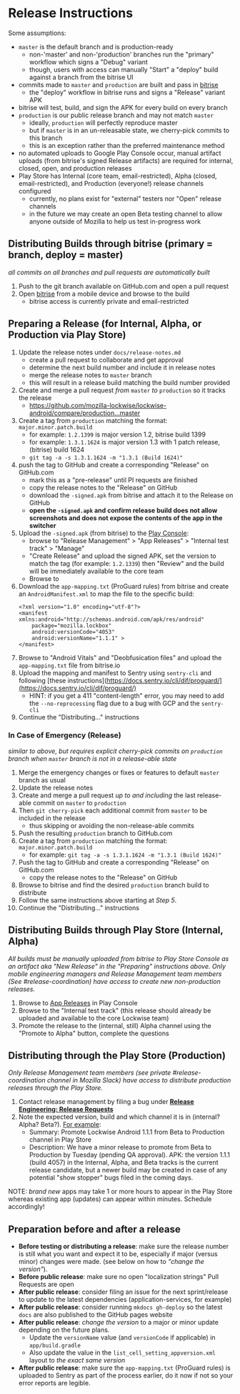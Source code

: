 # Release Instructions

Some assumptions:

- `master` is the default branch and is production-ready
  - non-'master' and non-'production' branches run the "primary" workflow which signs a "Debug" variant
  - though, users with access can manually "Start" a "deploy" build against a branch from the bitrise UI
- commits made to `master` and `production` are built and pass in [bitrise][1]
  - the "deploy" workflow in bitrise runs and signs a "Release" variant APK
- bitrise will test, build, and sign the APK for every build on every branch
- `production` is our public release branch and may not match `master`
  - ideally, `production` will perfectly reproduce master
  - but if `master` is in an un-releasable state, we cherry-pick commits to this branch
  - this is an exception rather than the preferred maintenance method
- no automated uploads to Google Play Console occur, manual artifact uploads (from bitrise's signed Release artifacts) are required for internal, closed, open, and production releases
- Play Store has Internal (core team, email-restricted), Alpha (closed, email-restricted), and Production (everyone!) release channels configured
  - currently, no plans exist for "external" testers nor "Open" release channels
  - in the future we may create an open Beta testing channel to allow anyone outside of Mozilla to help us test in-progress work

## Distributing Builds through bitrise (primary = branch, deploy = master)

_all commits on all branches and pull requests are automatically built_

1. Push to the git branch available on GitHub.com and open a pull request
2. Open [bitrise][1] from a mobile device and browse to the build
    - bitrise access is currently private and email-restricted

## Preparing a Release (for Internal, Alpha, or Production via Play Store)

1. Update the release notes under `docs/release-notes.md`
    - create a pull request to collaborate and get approval
    - determine the next build number and include it in release notes
    - merge the release notes to `master` branch
    - this will result in a release build matching the build number provided
2. Create and merge a pull request _from_ `master` _to_ `production` so it tracks the release
    - https://github.com/mozilla-lockwise/lockwise-android/compare/production...master
3. Create a tag from `production` matching the format: `major.minor.patch.build`
    - for example: `1.2.1399` is major version 1.2, bitrise build 1399
    - for example: `1.3.1.1624` is major version 1.3 with 1 patch release, (bitrise) build 1624
    - `git tag -a -s 1.3.1.1624 -m "1.3.1 (Build 1624)"`
4. push the tag to GitHub and create a corresponding "Release" on GitHub.com
    - mark this as a "pre-release" until PI requests are finished
    - copy the release notes to the "Release" on GitHub
    - download the `-signed.apk` from bitrise and attach it to the Release on GitHub
    - **open the `-signed.apk` and confirm release build does not allow screenshots and does not expose the contents of the app in the switcher**
5. Upload the `-signed.apk` (from bitrise) to the [Play Console][2]:
    - browse to "Release Management" > "App Releases" > "Internal test track" > "Manage"
    - "Create Release" and upload the signed APK, set the version to match the tag (for example: `1.2.1339`) then "Review" and the build will be immediately available to the core team
    - Browse to
6. Download the `app-mapping.txt` (ProGuard rules) from bitrise and create an `AndroidManifest.xml` to map the file to the specific build:
    ```
    <?xml version="1.0" encoding="utf-8"?>
    <manifest xmlns:android="http://schemas.android.com/apk/res/android"
        package="mozilla.lockbox"
        android:versionCode="4053"
        android:versionName="1.1.1" >
    </manifest>
    ```
7. Browse to "Android Vitals" and "Deobfusication files" and upload the `app-mapping.txt` file from bitrise.io
8. Upload the mapping and manifest to Sentry using `sentry-cli` and following [these instructions](https://docs.sentry.io/cli/dif/proguard/](https://docs.sentry.io/cli/dif/proguard/)
    - HINT: if you get a 411 "content-length" error, you may need to add the `--no-reprocessing` flag due to a bug with GCP and the `sentry-cli`
9. Continue the "Distributing..." instructions

### In Case of Emergency (Release)

_similar to above, but requires explicit cherry-pick commits on `production` branch when `master` branch is not in a release-able state_

1. Merge the emergency changes or fixes or features to default `master` branch as usual
2. Update the release notes
3. Create and merge a pull request _up to and including_ the last release-able commit on `master` to `production`
4. Then `git cherry-pick` each additional commit from `master` to be included in the release
    - thus skipping or avoiding the non-release-able commits
5. Push the resulting `production` branch to GitHub.com
6. Create a tag from `production` matching the format: `major.minor.patch.build`
    - for example: `git tag -a -s 1.3.1.1624 -m "1.3.1 (Build 1624)"`
7. Push the tag to GitHub and create a corresponding "Release" on GitHub.com
    - copy the release notes to the "Release" on GitHub
8. Browse to bitrise and find the desired `production` branch build to distribute
9. Follow the same instructions above starting at _Step 5_.
10. Continue the "Distributing..." instructions

## Distributing Builds through Play Store (Internal, Alpha)

_All builds must be manually uploaded from bitrise to Play Store Console as an artifact aka "New Release" in the "Preparing" instructions above. Only mobile engineering managers and Release Management team members (See #release-coordination) have access to create new non-production releases._

1. Browse to [App Releases][2] in Play Console
2. Browse to the "Internal test track" (this release should already be uploaded and available to the core Lockwise team)
3. Promote the release to the (internal, still) Alpha channel using the "Promote to Alpha" button, complete the questions

## Distributing through the Play Store (Production)

_Only Release Management team members (see private #release-coordination channel in Mozilla Slack) have access to distribute production releases through the Play Store._

1. Contact release management by filing a bug under **[Release Engineering: Release Requests](https://bugzilla.mozilla.org/enter_bug.cgi?product=Release%20Engineering&component=Release%20Requests)**
2. Note the expected version, build and which channel it is in (internal? Alpha? Beta?). [For example](https://bugzilla.mozilla.org/show_bug.cgi?id=1555746):
    - Summary: Promote Lockwise Android 1.1.1 from Beta to Production channel in Play Store
    - Description: We have a minor release to promote from Beta to Production by Tuesday (pending QA approval). APK: the version 1.1.1 (build 4057) in the Internal, Alpha, and Beta tracks is the current release candidate, but a newer build may be created in case of any potential "show stopper" bugs filed in the coming days.

NOTE: _brand new_ apps may take 1 or more hours to appear in the Play Store whereas existing app (updates) can appear within minutes. Schedule accordingly!

## Preparation before and after a release

- **Before testing or distributing a release**: make sure the release number is still what you want and expect it to be, especially if major (versus minor) changes were made. (see below on how to _"change the version"_).
- **Before public release**: make sure no open "localization strings" Pull Requests are open
- **After public release**: consider filing an issue for the next sprint/release to update to the latest dependencies (application-services, for example)
- **After public release**: consider running `mkdocs gh-deploy` so the latest `docs` are also published to the GitHub pages website
- **After public release**: _change the version_ to a major or minor update depending on the future plans.
  - Update the `versionName` value (and `versionCode` if applicable) in `app/build.gradle`
  - Also update the value in the `list_cell_setting_appversion.xml` layout to _the exact same version_
- **After public release**: make sure the `app-mapping.txt` (ProGuard rules) is uploaded to Sentry as part of the process earlier, do it now if not so your error reports are legible.

[1]: https://app.bitrise.io/app/20089a88380dd14d
[2]: https://play.google.com/apps/publish/?account=7083182635971239206#ManageReleasesPlace:p=mozilla.lockbox&appid=4972100280256015711
